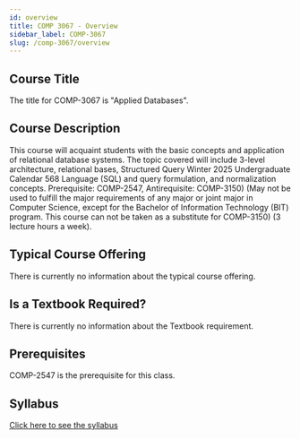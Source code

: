 ```yaml
---
id: overview
title: COMP 3067 - Overview
sidebar_label: COMP-3067
slug: /comp-3067/overview
---
```


## Course Title

The title for COMP-3067 is "Applied Databases".

## Course Description

This course will acquaint students with the basic concepts and application of relational database systems. The topic covered will include 3-level architecture, relational bases, Structured Query Winter 2025 Undergraduate Calendar 568 Language (SQL) and query formulation, and normalization concepts. Prerequisite: COMP-2547, Antirequisite: COMP-3150) (May not be used to fulfill the major requirements of any major or joint major in Computer Science, except for the Bachelor of Information Technology (BIT) program. This course can not be taken as a substitute for COMP-3150) (3 lecture hours a week).

## Typical Course Offering

There is currently no information about the typical course offering.  

## Is a Textbook Required?

There is currently no information about the Textbook requirement.

## Prerequisites

COMP-2547 is the prerequisite for this class.

## Syllabus

[Click here to see the syllabus](../../resources/syllabus/COMP-3067-01-02%20F24.pdf)

